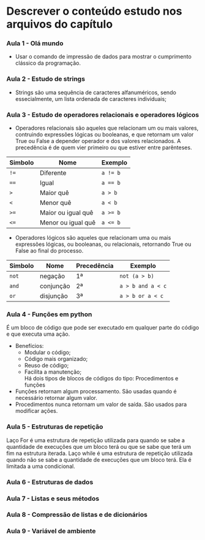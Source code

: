 # Descrever o conteúdo estudo nos arquivos do capítulo


### Aula 1 - Olá mundo
- Usar o comando de impressão de dados para mostrar o cumprimento clássico da programação.

### Aula 2 - Estudo de strings
- Strings são uma sequência de caracteres alfanuméricos, sendo essecialmente, um lista ordenada de caracteres individuais;


### Aula 3 - Estudo de operadores relacionais e operadores lógicos
- Operadores relacionais são aqueles que relacionam um ou mais valores, contruindo expressões lógicas ou booleanas, e que retornam um valor True ou False a depender operador e dos valores relacionados. A precedência é de quem vier primeiro ou que estiver entre parênteses.

|  Simbolo |      Nome        |  Exemplo |
|----------|------------------|----------|
| `!=`     |Diferente         | `a != b` |
| `==`     |Igual             | `a == b` |
| `>`      |Maior quê         | `a > b`  |
| `<`      |Menor quê         | `a < b`  |
| `>=`     |Maior ou igual quê| `a >= b` |
| `<=`     |Menor ou igual quê| `a <= b` |

- Operadores lógicos são aqueles que relacionam uma ou mais expressões lógicas, ou booleanas, ou relacionais, retornando True ou False ao final do processo.

| Simbolo |    Nome    | Precedência |     Exemplo     |
|---------|------------|-------------|-----------------|
| `not`   | negação    |      1ª     |    `not (a > b)`  | 
| `and`   | conjunção  |      2ª     | `a > b and a < c` |
| `or`    | disjunção  |      3ª     | `a > b or a < c`  |


### Aula 4 - Funções em python
É um bloco de código que pode ser executado em qualquer parte do código e que executa uma ação.
- Benefícios: 
    - Modular o código;
    - Código mais organizado;
    - Reuso de código;
    - Facilita a manutenção;    
Há dois tipos de blocos de códigos do tipo: Procedimentos e funções
- Funções retornam algum processamento. São usadas quando é necessário retornar algum valor.
- Procedimentos nunca retornam um valor de saída. São usados para modificar ações. 


### Aula 5 - Estruturas de repetição
Laço For é uma estrutura de repetição utilizada para quando se sabe a quantidade de execuções que um bloco terá ou que se sabe que terá um fim na estrutura iterada.
Laço while é uma estrutura de repetição utilizada quando não se sabe a quantidade de execuções que um bloco terá. Ela é limitada a uma condicional.



### Aula 6 - Estruturas de dados


### Aula 7 - Listas e seus métodos


### Aula 8 - Compressão de listas e de dicionários


### Aula 9 - Variável de ambiente

